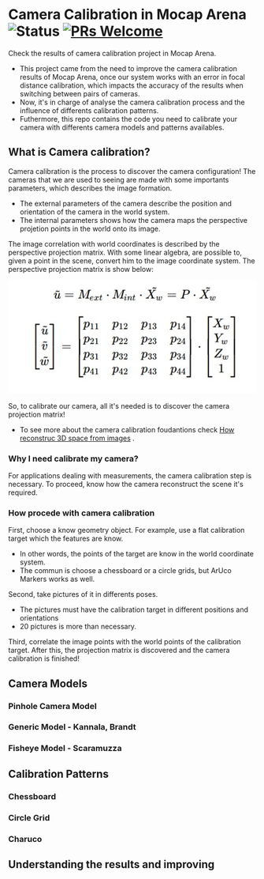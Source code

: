 # Camera Calibration in Mocap Arena ![Status](https://img.shields.io/static/v1?style=flat&logo=github&label=status&message=active&color=blue) [![PRs Welcome](https://img.shields.io/badge/PRs-welcome-brightgreen.svg)](http://makeapullrequest.com)  
Check the results of camera calibration project in Mocap Arena.

- This project came from the need to improve the camera calibration results of Mocap Arena, once our system works with an error in focal distance calibration, which impacts the accuracy of the results when switching between pairs of cameras.
- Now, it's in charge of analyse the camera calibration process and the influence of differents calibration patterns.
- Futhermore, this repo contains the code you need to calibrate your camera with differents camera models and patterns availables.

## What is Camera calibration? 
Camera calibration is the process to discover the camera configuration! The cameras that we are used to seeing are made with some importants parameters, which describes the image formation. 
- The external parameters of the camera describe the position and orientation of the camera in the world system.
- The internal parameters shows how the camera maps the perspective projetion points in the world onto its image.

The image correlation with world coordinates is described by the perspective projection matrix. With some linear algebra, are possible to, given a point in the scene, convert him to the image coordinate system. The perspective projection matrix is show below: 

![projection matrix](Bibliography/projection-matrix.jpg)

So, to calibrate our camera, all it's needed is to discover the camera projection matrix!
- To see more about the camera calibration foudantions check [How reconstruc 3D space from images](https://github.com/MateusPincho/Calibration-Mocap/blob/main/Bibliography/How%20reconstruct%20a%20three%20dimensional%20space%20from%20images.pdf) .

### Why I need calibrate my camera? 
For applications dealing with measurements, the camera calibration step is necessary. To proceed, know how the camera reconstruct the scene it's required.

### How procede with camera calibration
First, choose a know geometry object. For example, use a flat calibration target which the features are know. 
- In other words, the points of the target are know in the world coordinate system.
- The commun is choose a chessboard or a circle grids, but ArUco Markers works as well.

Second, take pictures of it in differents poses. 
- The pictures must have the calibration target in different positions and orientations
- 20 pictures is more than necessary. 

Third, correlate the image points with the world points of the calibration target. After this, the projection matrix is discovered and the camera calibration is finished! 

## Camera Models
### Pinhole Camera Model
### Generic Model - Kannala, Brandt
### Fisheye Model - Scaramuzza 

## Calibration Patterns
### Chessboard
### Circle Grid
### Charuco

## Understanding the results and improving
